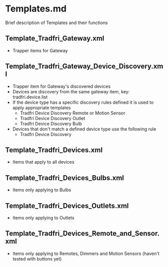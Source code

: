 # Templates.md

Brief description of Templates and their functions

## Template_Tradfri_Gateway.xml 

* Trapper items for Gateway

## Template_Tradfri_Gateway_Device_Discovery.xml 

* Trapper item for Gateway's discovered devices
* Devices are discovery from the same gateway item, key: tradfri.device.list
* If the device type has a specific discovery rules defined it is used to apply appropriate templates
  * Tradfri Device Discovery Remote or Motion Sensor
  * Tradfri Device Discovery Outlet
  * Tradfri Device Discovery Bulb
* Devices that don't match a defined device type use the following rule 
  * Tradfri Device Discovery

## Template_Tradfri_Devices.xml 
* Items that apply to all devices

## Template_Tradfri_Devices_Bulbs.xml
* Items only applying to Bulbs

## Template_Tradfri_Devices_Outlets.xml
* Items only applying to Outlets

## Template_Tradfri_Devices_Remote_and_Sensor.xml
* Items only applying to Remotes, Dimmers and Motion Sensors (haven't tested with buttons yet)
